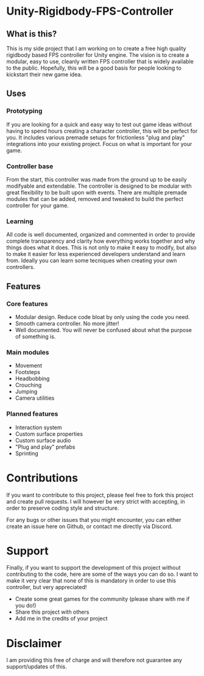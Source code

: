 # Unity-Rigidbody-FPS-Controller
## What is this?
This is my side project that I am working on to create a free high quality rigidbody based FPS controller for Unity engine. The vision is to create a modular, easy to use,
cleanly written FPS controller that is widely available to the public. Hopefully, this will be a good basis for people looking to kickstart their new game idea.

## Uses
### Prototyping
If you are looking for a quick and easy way to test out game ideas without having to spend hours creating a character controller, this will be perfect for you. It includes
various premade setups for frictionless "plug and play" integrations into your existing project. Focus on what is important for your game.

### Controller base
From the start, this controller was made from the ground up to be easily modifyable and extendable. The controller is designed to be modular with great flexibility to be built
upon with events. There are multiple premade modules that can be added, removed and tweaked to build the perfect controller for your game.

### Learning
All code is well documented, organized and commented in order to provide complete transparency and clarity how everything works together and why things does what it does. This
is not only to make it easy to modify, but also to make it easier for less experienced developers understand and learn from. Ideally you can learn some tecniques when creating
your own controllers.

## Features
### Core features
* Modular design. Reduce code bloat by only using the code you need.
* Smooth camera controller. No more jitter!
* Well documented. You will never be confused about what the purpose of something is.

### Main modules
* Movement
* Footsteps
* Headbobbing
* Crouching
* Jumping
* Camera utilities

### Planned features
* Interaction system
* Custom surface properties
* Custom surface audio
* "Plug and play" prefabs
* Sprinting

# Contributions
If you want to contribute to this project, please feel free to fork this project and create pull requests. I will however be very strict with accepting, in order to preserve 
coding style and structure.

For any bugs or other issues that you might encounter, you can either create an issue here on Github, or contact me directly via Discord.

# Support
Finally, if you want to support the development of this project without contributing to the code, here are some of the ways you can do so. I want to make it very clear that
none of this is mandatory in order to use this controller, but very appreciated!
* Create some great games for the community (please share with me if you do!)
* Share this project with others
* Add me in the credits of your project

# Disclaimer
I am providing this free of charge and will therefore not guarantee any support/updates of this. 
